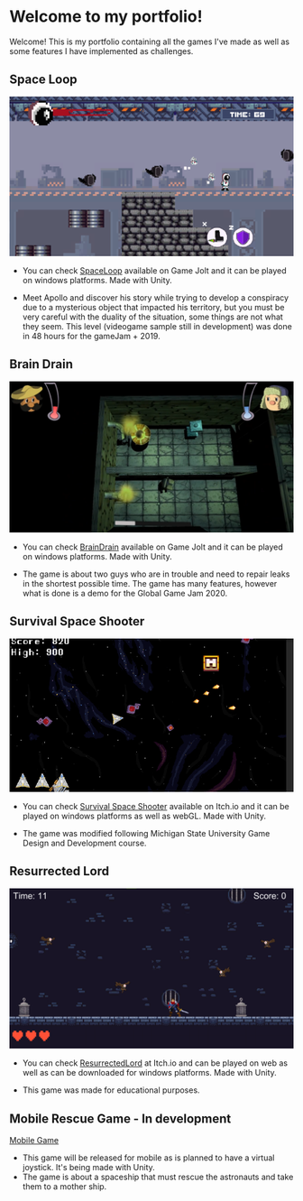# Welcome to my portfolio!
Welcome! This is my portfolio containing all the games I've made as well as some features I have implemented as challenges.

## Space Loop 
![Space Loop](img/med1-yqpinp5c.png)

* You can check [SpaceLoop](https://gamejolt.com/games/space-loop/431095) available on Game Jolt and it can be played on windows platforms. Made with Unity.

* Meet Apollo and discover his story while trying to develop a conspiracy due to a mysterious object that impacted his territory, but you must be very careful with the duality of the situation, some things are not what they seem. This level (videogame sample still in development) was done in 48 hours for the gameJam + 2019.

## Brain Drain
![Space Loop](img/BrainDrain.png)
* You can check [BrainDrain](https://gamejolt.com/games/braindrain/467229) available on Game Jolt and it can be played on windows platforms. Made with Unity.

* The game is about two guys who are in trouble and need to repair leaks in the shortest possible time. The game has many features, however what is done is a demo for the Global Game Jam 2020.

## Survival Space Shooter
![Survival Space Shooter](img/PTIIE6.png)
* You can check [Survival Space Shooter](https://solarius-prismus.itch.io/survival-space-shooter) available on Itch.io and it can be played on windows platforms as well as webGL. Made with Unity.

* The game was modified following Michigan State University Game Design and Development course.

## Resurrected Lord
![RR](img/ResurrectedLordCover.png)
* You can check [ResurrectedLord](https://solarius-prismus.itch.io/resurrected-lord) at Itch.io and can be played on web as well as can be downloaded for windows platforms. Made with Unity.

* This game was made for educational purposes.

## Mobile Rescue Game - In development


[Mobile Game](https://github.com/wiil4/Games-Portfolio/assets/123700555/ae3d68ae-a5e7-4531-83fc-aeac0842592d)


* This game will be released for mobile as is planned to have a virtual joystick. It's being made with Unity.
* The game is about a spaceship that must rescue the astronauts and take them to a mother ship. 

